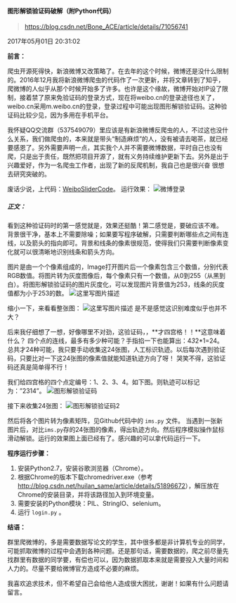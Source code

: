 #### 图形解锁验证码破解（附Python代码）

>   https://blog.csdn.net/Bone_ACE/article/details/71056741

2017年05月01日 20:31:02

**前言：**

爬虫开源死得快，新浪微博又改策略了。在去年的这个时候，微博还是没什么限制的。2016年12月我将新浪微博爬虫的代码作了一次更新，并将文章转到了知乎，爬微博的人似乎从那个时候开始多了许多。也许是这个缘故，微博开始对IP设了限制，接着禁了原来免验证码的登录方式，现在将weibo.cn的登录途径也关了，weibo.cn采用m.weibo.cn的登录，登录过程中可能出现图形解锁验证码。这种验证码比较少见，因为多用在手机平台。

我怀疑QQ交流群（537549079）里应该是有新浪微博反爬虫的人，不过这也没什么关系，我们做爬虫的，本来就是带头“制造麻烦”的人，没有被请去喝茶，就已经要感恩了。另外需要声明一点，其实我个人并不需要微博数据，平时自己也没有爬，只是出于责任，既然把项目开源了，就有义务持续维护更新下去。另外是出于兴趣爱好，作为一名爬虫工作者，出现了新的反爬机制，我自己也是很兴奋 很想去研究突破的。

废话少说，上代码：[WeiboSliderCode](https://github.com/LiuXingMing/WeiboSliderCode)。 
运行效果： 
![微博登录](https://img-blog.csdn.net/20170501184434525?watermark/2/text/aHR0cDovL2Jsb2cuY3Nkbi5uZXQvQm9uZV9BQ0U=/font/5a6L5L2T/fontsize/400/fill/I0JBQkFCMA==/dissolve/70/gravity/SouthEast)

##### 正文：

看到这种验证码时的第一感觉就是，效果还挺酷！第二感觉是，要破应该不难。 
背景很干净，基本上不需要除噪；如果要写程序破解，只需要判断哪些点之间有连线，以及箭头的指向即可。背景和线条的像素很规范，使得我们只需要判断像素变化就可以很清晰地识别线条和箭头方向。

图片是由一个个像素组成的，Image打开图片后一个像素包含三个数值，分别代表RGB数值。将图片转为灰度图像后，每个像素只有一个数值，从0到255（从黑到白）。将图形解锁验证码的图片灰度化，可以发现图片背景值为253，线条的灰度值都为小于253的数。 
![这里写图片描述](https://img-blog.csdn.net/20170509103609617?watermark/2/text/aHR0cDovL2Jsb2cuY3Nkbi5uZXQvQm9uZV9BQ0U=/font/5a6L5L2T/fontsize/400/fill/I0JBQkFCMA==/dissolve/70/gravity/SouthEast)

缩小一下，来看看整张图： 
![这里写图片描述](https://img-blog.csdn.net/20170509103643071?watermark/2/text/aHR0cDovL2Jsb2cuY3Nkbi5uZXQvQm9uZV9BQ0U=/font/5a6L5L2T/fontsize/400/fill/I0JBQkFCMA==/dissolve/70/gravity/SouthEast)
是不是感觉这识别难度似乎也并不大？

后来我仔细想了一想，好像哪里不对劲，这验证码，，**才四宫格！！**这意味着什么？ 
四个点的连线，最多有多少种可能？手指掐一下也能算出：4*3*2*1=24。总共才24种可能，我只要手动收集这24张图，人工标识轨迹。以后每次遇到验证码，只要比对一下这24张图的像素值就能知道轨迹方向了呀！ 
哭笑不得，这验证码还真是简单得不行！

我们给四宫格的四个点定编号：1、2、3、4。如下图。则轨迹可以标记为：”2314”。 
![图形解锁验证码](https://img-blog.csdn.net/20170501195602444?watermark/2/text/aHR0cDovL2Jsb2cuY3Nkbi5uZXQvQm9uZV9BQ0U=/font/5a6L5L2T/fontsize/400/fill/I0JBQkFCMA==/dissolve/70/gravity/SouthEast)

接下来收集24张图： 
![图形解锁验证码2](https://img-blog.csdn.net/20170501195914159?watermark/2/text/aHR0cDovL2Jsb2cuY3Nkbi5uZXQvQm9uZV9BQ0U=/font/5a6L5L2T/fontsize/400/fill/I0JBQkFCMA==/dissolve/70/gravity/SouthEast)

然后将各个图片转为像素矩阵，见Github代码中的 `ims.py` 文件。 
当遇到一张新图片后，对比`ims.py`存的24张图的像素，得出轨迹方向。然后程序模拟操作鼠标滑动解锁。运行的效果图上面已经有了。感兴趣的可以拿代码运行一下。

**程序运行步骤：**

1.  安装Python2.7，安装谷歌浏览器（Chrome）。
2.  根据Chrome的版本下载chromedriver.exe（参考<http://blog.csdn.net/huilan_same/article/details/51896672>），解压放在Chrome的安装目录，并将该路径加入到环境变量。
3.  需要安装的Python模块：PIL、StringIO、selenium。
4.  运行 `login.py` 。

**结语：**

群里爬微博的，多是需要数据写论文的学生，其中很多都是非计算机专业的同学，可能抓取微博的过程中会遇到各种问题。还是那句话，需要数据的，爬之前尽量先找群里有数据的同学要，有偿也可以，因为数据抓取本来就是需要投入大量时间和人力的。尽量不要给微博官方造成不必要的麻烦。

我喜欢追求技术，但不希望自己会给他人造成很大困扰，谢谢！如果有什么问题请留言。